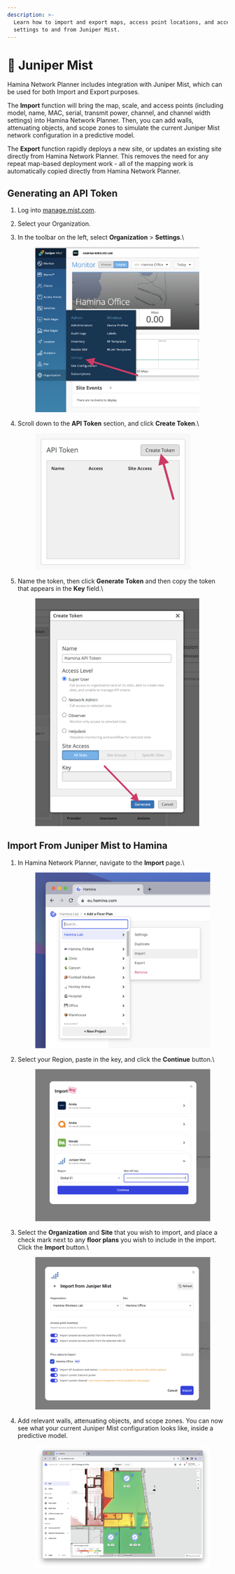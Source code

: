 ```yaml
---
description: >-
  Learn how to import and export maps, access point locations, and access point
  settings to and from Juniper Mist.
---
```


# 🌲 Juniper Mist

Hamina Network Planner includes integration with Juniper Mist, which can be used for both Import and Export purposes.&#x20;

The **Import** function will bring the map, scale, and access points (including model, name, MAC, serial, transmit power, channel, and channel width settings) into Hamina Network Planner. Then, you can add walls, attenuating objects, and scope zones to simulate the current Juniper Mist network configuration in a predictive model.

The **Export** function rapidly deploys a new site, or updates an existing site directly from Hamina Network Planner. This removes the need for any repeat map-based deployment work - all of the mapping work is automatically copied directly from Hamina Network Planner.

## Generating an API Token

1. Log into [manage.mist.com](https://manage.mist.com).
2. Select your Organization.
3.  In the toolbar on the left, select **Organization** > **Settings**.\


    <div align="left">

    <figure><img src="../.gitbook/assets/Settings.png" alt="" width="375"><figcaption></figcaption></figure>

    </div>
4.  Scroll down to the **API Token** section, and click **Create Token**.\


    <div align="left">

    <figure><img src="../.gitbook/assets/create_token (1).png" alt="" width="355"><figcaption></figcaption></figure>

    </div>
5.  Name the token, then click **Generate Token** and then copy the token that appears in the **Key** field.\


    <div align="left">

    <figure><img src="../.gitbook/assets/generate_token.png" alt="" width="375"><figcaption></figcaption></figure>

    </div>

## Import From Juniper Mist to Hamina

1.  In Hamina Network Planner, navigate to the **Import** page.\


    <div align="left">

    <figure><img src="../.gitbook/assets/Import.png" alt="" width="563"><figcaption></figcaption></figure>

    </div>
2.  Select your Region, paste in the key, and click the **Continue** button.\


    <div align="left">

    <figure><img src="../.gitbook/assets/paste_key.png" alt="" width="563"><figcaption></figcaption></figure>

    </div>
3.  Select the **Organization** and **Site** that you wish to import, and place a check mark next to any **floor plans** you wish to include in the import. Click the **Import** button.\


    <div align="left">

    <figure><img src="../.gitbook/assets/import (1).png" alt="" width="563"><figcaption></figcaption></figure>

    </div>
4.  Add relevant walls, attenuating objects, and scope zones. You can now see what your current Juniper Mist configuration looks like, inside a predictive model.

    <figure><img src="../.gitbook/assets/mist_design.png" alt=""><figcaption></figcaption></figure>

